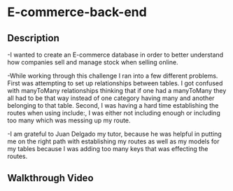 # E-commerce-back-end

## Description

-I wanted to create an E-commerce database in order to better understand how companies sell and manage stock when selling online.

-While working through this challenge I ran into a few different problems. First was attempting to set up relationships between tables. I got confused with manyToMany relationships thinking that if one had a manyToMany they all had to be that way instead of one category having many and another belonging to that table. Second, I was having a hard time establishing the routes when using include:, I was either not including enough or including too many which was messing up my route.

-I am grateful to Juan Delgado my tutor, because he was helpful in putting me on the right path with establishing my routes as well as my models for my tables because I was adding too many keys that was effecting the routes.

## Walkthrough Video
